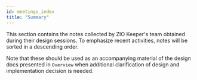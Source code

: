```yaml
---
id: meetings_index
title: "Summary"
---
```


This section contains the notes collected by ZIO Keeper's team obtained during
their design sessions. To emphasize recent activities, notes will be sorted in
a descending order.

Note that these should be used as an accompanying material of the design docs
presented in `Overview` when additional clarification of design and implementation
decision is needed.
